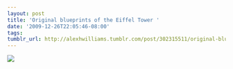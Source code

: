 ```yaml
---
layout: post
title: 'Original blueprints of the Eiffel Tower '
date: '2009-12-26T22:05:46-08:00'
tags: 
tumblr_url: http://alexhwilliams.tumblr.com/post/302315511/original-blueprints-of-the-eiffel-tower
---
```

<img src="http://www.tumblr.com/photo/1280/alexhwilliams/302315511/1/tumblr_kvarln2DWF1qz5a5a"/>

